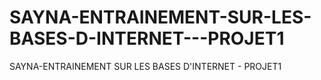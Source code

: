 # SAYNA-ENTRAINEMENT-SUR-LES-BASES-D-INTERNET---PROJET1
SAYNA-ENTRAINEMENT SUR LES BASES D'INTERNET - PROJET1
